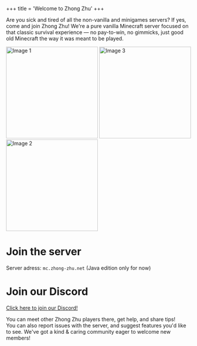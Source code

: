 +++
title = 'Welcome to Zhong Zhu'
+++

Are you sick and tired of all the non-vanilla and minigames servers? If yes, come and join Zhong Zhu! We're a pure vanilla Minecraft server focused on that classic survival experience — no pay-to-win, no gimmicks, just good old Minecraft the way it was meant to be played.

<img src="/1.png" alt="Image 1" width="250">
<img src="/3.png" alt="Image 3" width="250">
<img src="/2.png" alt="Image 2" width="250">

# Join the server

Server adress: `mc.zhong-zhu.net` (Java edition only for now)

# Join our Discord

[Click here to join our Discord!](https://discord.gg/VaqASRwXsX)

You can meet other Zhong Zhu players there, get help, and share tips!  
You can also report issues with the server, and suggest features you'd like to see. We've got a kind & caring community eager to welcome new members!
